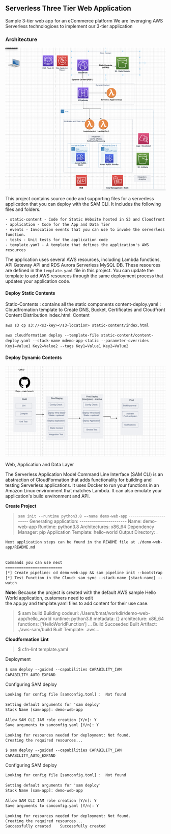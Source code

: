 ## Serverless Three Tier Web Application

Sample 3-tier web app for an eCommerce platform
We are leveraging AWS Serverless technologioes to implement our 3-tier application

### Architecture

![Alt text](static-content/Screen%20Shot%202021-12-05%20at%2012.58.20%20AM.png?raw=true "Title")



This project contains source code and supporting files for a serverless application that you can deploy with the SAM CLI. It includes the following files and folders.

```
- static-content - Code for Static Website hosted in S3 and Cloudfront
- application - Code for the App and Data Tier
- events - Invocation events that you can use to invoke the serverless function.
- tests - Unit tests for the application code
- template.yaml - A template that defines the application's AWS resources
```

The application uses several AWS resources, including Lambda functions, API Gateway API and RDS Aurora Serverless MySQL DB. These resources are defined in the `template.yaml` file in this project. You can update the template to add AWS resources through the same deployment process that updates your application code.

#### Deploy Static Contents

Static-Contents : contains all the static components
content-deploy.yaml : Cloudfromation template to Create DNS, Bucket, Certificates and Cloudfront Content Distribution
index.html: Content

`aws s3 cp s3://<s3-key></s3-location> static-content/index.html`

`aws cloudformation deploy --template-file static-content/content-deploy.yaml --stack-name mdemo-app-static --parameter-overrides Key1=Value1 Key2=Value2 --tags Key1=Value1 Key2=Value2`

#### Deploy Dynamic Contents

![Alt text](static-content/Screen%20Shot%202021-12-05%20at%2012.58.37%20AM.png?raw=true "Title")

Web, Application and Data Layer

The Serverless Application Model Command Line Interface (SAM CLI) is an abstraction of CloudFormation that adds functionality for building and testing Serverless applications. It uses Docker to run your functions in an Amazon Linux environment that matches Lambda. It can also emulate your application's build environment and API.

**Create Project**

> `sam init --runtime python3.8 –-name demo-web-app`
    -----------------------
    Generating application:
    -----------------------
    Name: demo-web-app
    Runtime: python3.8
    Architectures: x86_64
    Dependency Manager: pip
    Application Template: hello-world
    Output Directory: .

    Next application steps can be found in the README file at ./demo-web-app/README.md
    

    Commands you can use next
    =========================
    [*] Create pipeline: cd demo-web-app && sam pipeline init --bootstrap
    [*] Test Function in the Cloud: sam sync --stack-name {stack-name} --watch
    



**Note**: Because the project is created with the default AWS sample Hello World application, customers need to edit the app.py and template.yaml files to add content for their use case.


> $ sam build
Building codeuri: /Users/bmat/workdir/demo-web-app/hello_world runtime: python3.8 metadata: {} architecture: x86_64 functions: [‘HelloWorldFunction’] 
…
Build Succeeded
Built Artifact: ./aws-sam/build Built Template: .aws…



**Cloudformation Lint**

> $ cfn-lint template.yaml


Deployment

`$ sam deploy --guided --capabilities CAPABILITY_IAM CAPABILITY_AUTO_EXPAND`

Configuring SAM deploy


	Looking for config file [samconfig.toml] :  Not found

	Setting default arguments for 'sam deploy'
	Stack Name [sam-app]: demo-web-app

    Allow SAM CLI IAM role creation [Y/n]: Y
	Save arguments to samconfig.yaml [Y/n]: Y

	Looking for resources needed for deployment: Not found.
	Creating the required resources...
> 
`$ sam deploy --guided --capabilities CAPABILITY_IAM CAPABILITY_AUTO_EXPAND`

Configuring SAM deploy

	Looking for config file [samconfig.toml] :  Not found

	Setting default arguments for 'sam deploy'
	Stack Name [sam-app]: demo-web-app

    Allow SAM CLI IAM role creation [Y/n]: Y
	Save arguments to samconfig.yaml [Y/n]: Y

	Looking for resources needed for deployment: Not found.
	Creating the required resources...
	Successfully created	Successfully created

